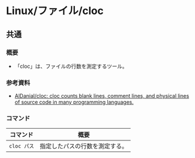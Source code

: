 # Linux/ファイル/cloc

## 共通

### 概要

- 「cloc」は、ファイルの行数を測定するツール。

### 参考資料

- [AlDanial/cloc: cloc counts blank lines, comment lines, and physical lines of source code in many programming languages.](https://github.com/AlDanial/cloc)

### コマンド

| コマンド    | 概要                           |
| ----------- | ------------------------------ |
| `cloc パス` | 指定したパスの行数を測定する。 |
